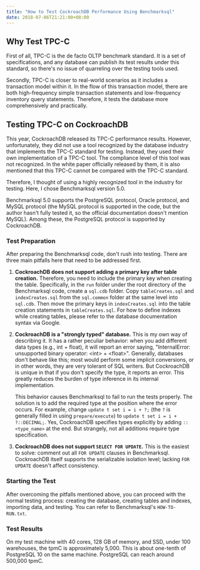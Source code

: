 ```yaml
---
title: "How to Test CockroachDB Performance Using Benchmarksql"
date: 2018-07-06T21:21:00+08:00
---
```


## Why Test TPC-C

First of all, TPC-C is the de facto OLTP benchmark standard. It is a set of specifications, and any database can publish its test results under this standard, so there's no issue of quarreling over the testing tools used.

Secondly, TPC-C is closer to real-world scenarios as it includes a transaction model within it. In the flow of this transaction model, there are both high-frequency simple transaction statements and low-frequency inventory query statements. Therefore, it tests the database more comprehensively and practically.

## Testing TPC-C on CockroachDB

This year, CockroachDB released its TPC-C performance results. However, unfortunately, they did not use a tool recognized by the database industry that implements the TPC-C standard for testing. Instead, they used their own implementation of a TPC-C tool. The compliance level of this tool was not recognized. In the white paper officially released by them, it is also mentioned that this TPC-C cannot be compared with the TPC-C standard.

Therefore, I thought of using a highly recognized tool in the industry for testing. Here, I chose Benchmarksql version 5.0.

Benchmarksql 5.0 supports the PostgreSQL protocol, Oracle protocol, and MySQL protocol (the MySQL protocol is supported in the code, but the author hasn't fully tested it, so the official documentation doesn't mention MySQL). Among these, the PostgreSQL protocol is supported by CockroachDB.

### Test Preparation

After preparing the Benchmarksql code, don't rush into testing. There are three main pitfalls here that need to be addressed first.

1. **CockroachDB does not support adding a primary key after table creation.** Therefore, you need to include the primary key when creating the table. Specifically, in the `run` folder under the root directory of the Benchmarksql code, create a `sql.cdb` folder. Copy `tableCreates.sql` and `indexCreates.sql` from the `sql.common` folder at the same level into `sql.cdb`. Then move the primary keys in `indexCreates.sql` into the table creation statements in `tableCreates.sql`. For how to define indexes while creating tables, please refer to the database documentation syntax via Google.

2. **CockroachDB is a "strongly typed" database.** This is my own way of describing it. It has a rather peculiar behavior: when you add different data types (e.g., int + float), it will report an error saying, "InternalError: unsupported binary operator: \<int> + \<float>". Generally, databases don't behave like this; most would perform some implicit conversions, or in other words, they are very tolerant of SQL writers. But CockroachDB is unique in that if you don't specify the type, it reports an error. This greatly reduces the burden of type inference in its internal implementation.

   This behavior causes Benchmarksql to fail to run the tests properly. The solution is to add the required type at the position where the error occurs. For example, change `update t set i = i + ?;` (the `?` is generally filled in using `prepare/execute`) to `update t set i = i + ?::DECIMAL;`. Yes, CockroachDB specifies types explicitly by adding `::<type_name>` at the end. But strangely, not all additions require type specification.

3. **CockroachDB does not support `SELECT FOR UPDATE`.** This is the easiest to solve: comment out all `FOR UPDATE` clauses in Benchmarksql. CockroachDB itself supports the serializable isolation level; lacking `FOR UPDATE` doesn't affect consistency.

### Starting the Test

After overcoming the pitfalls mentioned above, you can proceed with the normal testing process: creating the database, creating tables and indexes, importing data, and testing. You can refer to Benchmarksql's `HOW-TO-RUN.txt`.

### Test Results

On my test machine with 40 cores, 128 GB of memory, and SSD, under 100 warehouses, the tpmC is approximately 5,000. This is about one-tenth of PostgreSQL 10 on the same machine. PostgreSQL can reach around 500,000 tpmC.
